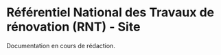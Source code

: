 # Référentiel National des Travaux de rénovation (RNT) - Site

Documentation en cours de rédaction.
